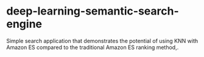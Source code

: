# deep-learning-semantic-search-engine
Simple search application that demonstrates the potential of using KNN with Amazon ES compared to the traditional Amazon ES ranking method,.
